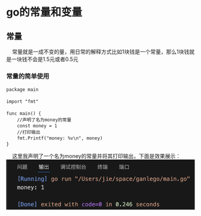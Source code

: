 # go的常量和变量
## 常量 
&nbsp;&nbsp;&nbsp;&nbsp;常量就是一成不变的量，用日常的解释方式比如1块钱是一个常量，那么1块钱就是一块钱不会是1.5元或者0.5元
### 常量的简单使用
```
package main

import "fmt"

func main() {
	//声明了名为money的常量
	const money = 1
	//打印输出
	fmt.Printf("money: %v\n", money)
}
```
&nbsp;&nbsp;&nbsp;&nbsp;这里我声明了一个名为money的常量并将其打印输出，下面是效果展示：
![alt 效果展示](asset/202412211035.png)
